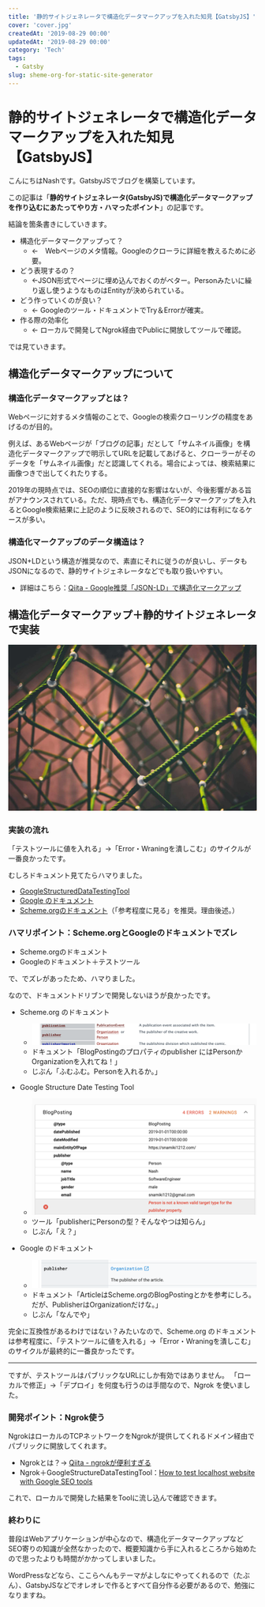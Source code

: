 ```yaml
---
title: '静的サイトジェネレータで構造化データマークアップを入れた知見【GatsbyJS】'
cover: 'cover.jpg'
createdAt: '2019-08-29 00:00'
updatedAt: '2019-08-29 00:00'
category: 'Tech'
tags:
  - Gatsby
slug: sheme-org-for-static-site-generator
---
```


# 静的サイトジェネレータで構造化データマークアップを入れた知見【GatsbyJS】

こんにちはNashです。GatsbyJSでブログを構築しています。

この記事は「**静的サイトジェネレータ(GatsbyJS)で構造化データマークアップを作り込むにあたってやり方・ハマったポイント**」の記事です。

結論を箇条書きにしていきます。

- 構造化データマークアップって？
  - ←　Webページのメタ情報。Googleのクローラに詳細を教えるために必要。
- どう表現するの？
  - ←JSON形式でページに埋め込んでおくのがベター。Personみたいに繰り返し使うようなものはEntityが決められている。
- どう作っていくのが良い？
  - ← Googleのツール・ドキュメントでTry＆Errorが確実。
- 作る際の効率化
  - ← ローカルで開発してNgrok経由でPublicに開放してツールで確認。


では見ていきます。

## 構造化データマークアップについて

### 構造化データマークアップとは？

Webページに対するメタ情報のことで、Googleの検索クローリングの精度をあげるのが目的。

例えば、あるWebページが「ブログの記事」だとして「サムネイル画像」を構造化データマークアップで明示してURLを記載してあげると、クローラーがそのデータを「サムネイル画像」だと認識してくれる。場合によっては、検索結果に画像つきで出してくれたりする。

2019年の現時点では、SEOの順位に直接的な影響はないが、今後影響がある旨がアナウンスされている。ただ、現時点でも、構造化データマークアップを入れるとGoogle検索結果に上記のように反映されるので、SEO的には有利になるケースが多い。


### 構造化マークアップのデータ構造は？

JSON+LDという構造が推奨なので、素直にそれに従うのが良いし、データもJSONになるので、静的サイトジェネレータなどでも取り扱いやすい。

- 詳細はこちら：[Qiita - Google推奨「JSON-LD」で構造化マークアップ](https://qiita.com/narumana/items/b66969b80cce848b2ddf)

## 構造化データマークアップ＋静的サイトジェネレータで実装

![develope-structure-ssg](1.jpg)

### 実装の流れ

「テストツールに値を入れる」→「Error・Wraningを潰しこむ」のサイクルが一番良かったです。

むしろドキュメント見てたらハマりました。

- [GoogleStructuredDataTestingTool](https://search.google.com/structured-data/testing-tool/u/0/)
- [Google のドキュメント](https://developers.google.com/search/docs/guides/search-gallery)
- [Scheme.orgのドキュメント](https://schema.org/)（「参考程度に見る」を推奨。理由後述。）

### ハマリポイント：Scheme.orgとGoogleのドキュメントでズレ

- Scheme.orgのドキュメント
- Googleのドキュメント＋テストツール

で、でズレがあったため、ハマりました。

なので、ドキュメントドリブンで開発しないほうが良かったです。

- Scheme.org のドキュメント
  - ![explain-scheme-org](explain-1.png)
  - ドキュメント「BlogPostingのプロパティのpublisher にはPersonかOrganizationを入れてね！」
  - じぶん「ふむふむ。Personを入れるか。」

- Google Structure Date Testing Tool
  - ![explain-google-test-tool](explain-2.png)
  - ツール「publisherにPersonの型？そんなやつは知らん」
  - じぶん「え？」

- Google のドキュメント
  - ![explain-google-doc](explain-3.png)
  - ドキュメント「ArticleはScheme.orgのBlogPostingとかを参考にしろ。だが、PublisherはOrganizationだけな。」
  - じぶん「なんでや」

完全に互換性があるわけではない？みたいなので、Scheme.org のドキュメントは参考程度に、「テストツールに値を入れる」→「Error・Wraningを潰しこむ」のサイクルが最終的に一番良かったです。

---

ですが、テストツールはパブリックなURLにしか有効ではありません。
「ローカルで修正」→「デプロイ」を何度も行うのは手間なので、Ngrok を使いました。

### 開発ポイント：Ngrok使う


NgrokはローカルのTCPネットワークをNgrokが提供してくれるドメイン経由でパブリックに開放してくれます。

- Ngrokとは？→ [Qiita - ngrokが便利すぎる](https://qiita.com/mininobu/items/b45dbc70faedf30f484e)
- Ngrok＋GoogleStructureDataTestingTool：[How to test localhost website with Google SEO tools](https://www.aymen-loukil.com/en/blog-en/how-to-test-localhost-website-with-google-seo-tools/)

これで、ローカルで開発した結果をToolに流し込んで確認できます。

### 終わりに

普段はWebアプリケーションが中心なので、構造化データマークアップなどSEO寄りの知識が全然なかったので、概要知識から手に入れるところから始めたので思ったよりも時間がかかってしまいました。

WordPressなどなら、ここらへんもテーマがよしなにやってくれるので（たぶん）、GatsbyJSなどでオレオレで作るとすべて自分作る必要があるので、勉強になりますね。
